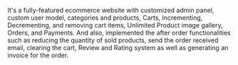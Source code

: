 It's a fully-featured ecommerce website with customized admin panel, custom user model, categories and products, Carts, Incrementing, Decrementing, and removing cart items, Unlimited Product image gallery, Orders, and Payments. And also, implemented the after order functionalities such as reducing the quantity of sold products, send the order received email, clearing the cart, Review and Rating system as well as generating an invoice for the order.
